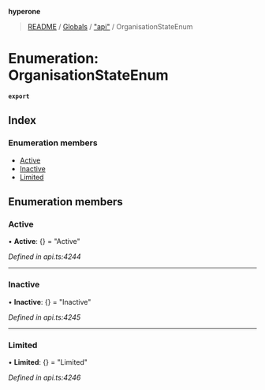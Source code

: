 **hyperone**

> [README](../README.md) / [Globals](../globals.md) / ["api"](../modules/_api_.md) / OrganisationStateEnum

# Enumeration: OrganisationStateEnum

**`export`** 

## Index

### Enumeration members

* [Active](_api_.organisationstateenum.md#active)
* [Inactive](_api_.organisationstateenum.md#inactive)
* [Limited](_api_.organisationstateenum.md#limited)

## Enumeration members

### Active

•  **Active**: {} = "Active"

*Defined in api.ts:4244*

___

### Inactive

•  **Inactive**: {} = "Inactive"

*Defined in api.ts:4245*

___

### Limited

•  **Limited**: {} = "Limited"

*Defined in api.ts:4246*
